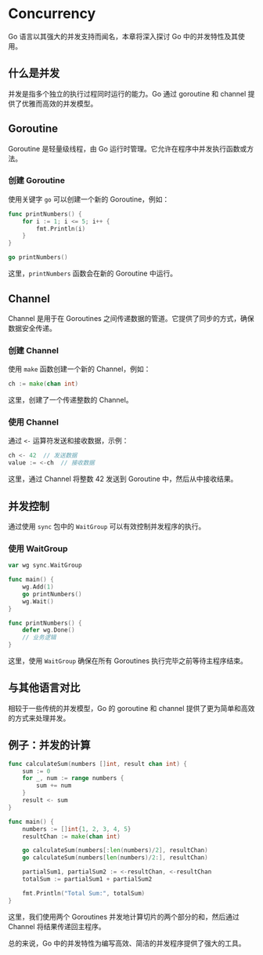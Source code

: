 # Concurrency

Go 语言以其强大的并发支持而闻名，本章将深入探讨 Go 中的并发特性及其使用。

## 什么是并发

并发是指多个独立的执行过程同时运行的能力。Go 通过 goroutine 和 channel 提供了优雅而高效的并发模型。

## Goroutine

Goroutine 是轻量级线程，由 Go 运行时管理。它允许在程序中并发执行函数或方法。

### 创建 Goroutine

使用关键字 `go` 可以创建一个新的 Goroutine，例如：

```go
func printNumbers() {
    for i := 1; i <= 5; i++ {
        fmt.Println(i)
    }
}

go printNumbers()
```

这里，`printNumbers` 函数会在新的 Goroutine 中运行。

## Channel

Channel 是用于在 Goroutines 之间传递数据的管道。它提供了同步的方式，确保数据安全传递。

### 创建 Channel

使用 `make` 函数创建一个新的 Channel，例如：

```go
ch := make(chan int)
```

这里，创建了一个传递整数的 Channel。

### 使用 Channel

通过 `<-` 运算符发送和接收数据，示例：

```go
ch <- 42  // 发送数据
value := <-ch  // 接收数据
```

这里，通过 Channel 将整数 42 发送到 Goroutine 中，然后从中接收结果。

## 并发控制

通过使用 `sync` 包中的 `WaitGroup` 可以有效控制并发程序的执行。

### 使用 WaitGroup

```go
var wg sync.WaitGroup

func main() {
    wg.Add(1)
    go printNumbers()
    wg.Wait()
}

func printNumbers() {
    defer wg.Done()
    // 业务逻辑
}
```

这里，使用 `WaitGroup` 确保在所有 Goroutines 执行完毕之前等待主程序结束。

## 与其他语言对比

相较于一些传统的并发模型，Go 的 goroutine 和 channel 提供了更为简单和高效的方式来处理并发。

## 例子：并发的计算

```go
func calculateSum(numbers []int, result chan int) {
    sum := 0
    for _, num := range numbers {
        sum += num
    }
    result <- sum
}

func main() {
    numbers := []int{1, 2, 3, 4, 5}
    resultChan := make(chan int)

    go calculateSum(numbers[:len(numbers)/2], resultChan)
    go calculateSum(numbers[len(numbers)/2:], resultChan)

    partialSum1, partialSum2 := <-resultChan, <-resultChan
    totalSum := partialSum1 + partialSum2

    fmt.Println("Total Sum:", totalSum)
}
```

这里，我们使用两个 Goroutines 并发地计算切片的两个部分的和，然后通过 Channel 将结果传递回主程序。

总的来说，Go 中的并发特性为编写高效、简洁的并发程序提供了强大的工具。
